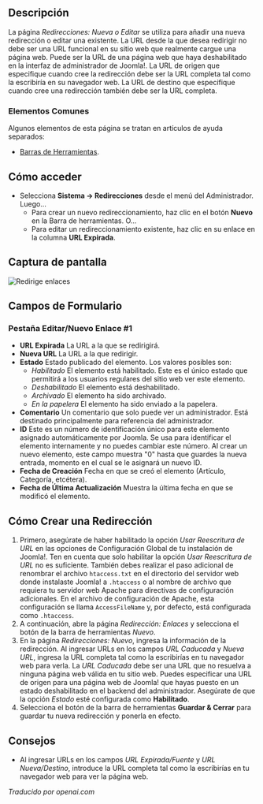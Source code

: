 <!-- Filename: Help4.x:Redirects:_New_or_Edit  / Display title: Redirections : Nouveau ou Modifier -->

## Descripción

La página *Redirecciones: Nueva o Editar* se utiliza para añadir una nueva redirección o editar
una existente. La URL desde la que desea redirigir no debe ser una URL funcional en
su sitio web que realmente cargue una página web. Puede ser la URL de una página web
que haya deshabilitado en la interfaz de administrador de Joomla!. La
URL de origen que especifique cuando cree la redirección debe ser la URL completa
tal como la escribiría en su navegador web. La URL de destino que
especifique cuando cree una redirección también debe ser la URL completa.

### Elementos Comunes

Algunos elementos de esta página se tratan en artículos de ayuda separados:

* [Barras de Herramientas](jdocmanual?article=help/common-elements/toolbars).

## Cómo acceder

- Selecciona **Sistema → Redirecciones** desde el menú del Administrador. Luego...
  - Para crear un nuevo redireccionamiento, haz clic en el botón **Nuevo** en la Barra de herramientas. O...
  - Para editar un redireccionamiento existente, haz clic en su enlace en la columna **URL Expirada**.

## Captura de pantalla

![Redirige enlaces](../../../es/images/redirects/redirects-edit.png)

## Campos de Formulario

### Pestaña Editar/Nuevo Enlace \#1

- **URL Expirada** La URL a la que se redirigirá.
- **Nueva URL** La URL a la que redirigir.
- **Estado** Estado publicado del elemento. Los valores posibles son:
  - *Habilitado* El elemento está habilitado. Este es el único estado que 
    permitirá a los usuarios regulares del sitio web ver este elemento.
  - *Deshabilitado* El elemento está deshabilitado.
  - *Archivado* El elemento ha sido archivado.
  - *En la papelera* El elemento ha sido enviado a la papelera.
- **Comentario** Un comentario que solo puede ver un administrador. Está 
  destinado principalmente para referencia del administrador.
- **ID** Este es un número de identificación único para este elemento asignado 
  automáticamente por Joomla. Se usa para identificar el elemento internamente 
  y no puedes cambiar este número. Al crear un nuevo elemento, este campo 
  muestra "0" hasta que guardes la nueva entrada, momento en el cual se le 
  asignará un nuevo ID.
- **Fecha de Creación** Fecha en que se creó el elemento (Artículo, Categoría, etcétera).
- **Fecha de Última Actualización** Muestra la última fecha en que se modificó el elemento.

## Cómo Crear una Redirección

1. Primero, asegúrate de haber habilitado la opción *Usar Reescritura de URL* en las opciones de Configuración Global de tu instalación de Joomla!. Ten en cuenta que solo habilitar la opción *Usar Reescritura de URL* no es suficiente. También debes realizar el paso adicional de renombrar el archivo `htaccess.txt` en el directorio del servidor web donde instalaste Joomla! a `.htaccess` o al nombre de archivo que requiera tu servidor web Apache para directivas de configuración adicionales. En el archivo de configuración de Apache, esta configuración se llama `AccessFileName` y, por defecto, está configurada como `.htaccess`.
2. A continuación, abre la página *Redirección: Enlaces* y selecciona el botón de la barra de herramientas *Nuevo*.
3. En la página *Redirecciones: Nuevo*, ingresa la información de la redirección. Al ingresar URLs en los campos *URL Caducada* y *Nueva URL*, ingresa la URL completa tal como la escribirías en tu navegador web para verla. La *URL Caducada* debe ser una URL que no resuelva a ninguna página web válida en tu sitio web. Puedes especificar una URL de origen para una página web de Joomla! que hayas puesto en un estado deshabilitado en el backend del administrador. Asegúrate de que la opción *Estado* esté configurada como **Habilitado**.
4. Selecciona el botón de la barra de herramientas **Guardar & Cerrar** para guardar tu nueva redirección y ponerla en efecto.

## Consejos

- Al ingresar URLs en los campos *URL Expirada/Fuente* y *URL Nueva/Destino*, introduce la URL completa tal como la escribirías en tu navegador web para ver la página web.

*Traducido por openai.com*

